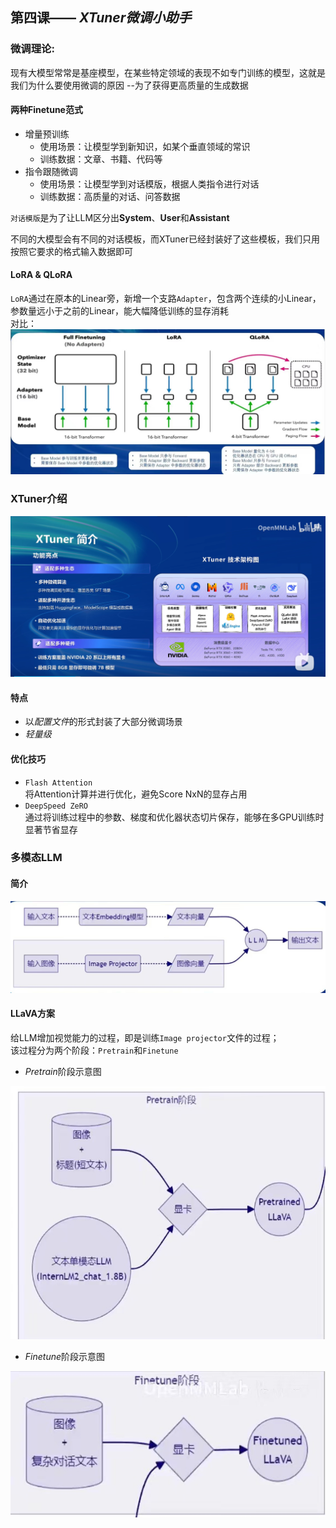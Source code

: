 ## 第四课—— *XTuner微调小助手*
### 微调理论:

现有大模型常常是基座模型，在某些特定领域的表现不如专门训练的模型，这就是我们为什么要使用微调的原因
--为了获得更高质量的生成数据

#### 两种Finetune范式
* 增量预训练
  * 使用场景：让模型学到新知识，如某个垂直领域的常识
  * 训练数据：文章、书籍、代码等
* 指令跟随微调
   * 使用场景：让模型学到对话模版，根据人类指令进行对话
   * 训练数据：高质量的对话、问答数据

  
`对话模版`是为了让LLM区分出**System**、**User**和**Assistant**

不同的大模型会有不同的对话模板，而XTuner已经封装好了这些模板，我们只用按照它要求的格式输入数据即可
#### LoRA & QLoRA
`LoRA`通过在原本的Linear旁，新增一个支路`Adapter`，包含两个连续的小Linear，参数量远小于之前的Linear，能大幅降低训练的显存消耗  
对比：  
![alt](images/对比.jpg)   

### XTuner介绍
![alt](images/xtuner.png)  

#### 特点
* 以*配置文件*的形式封装了大部分微调场景
* *轻量级*
#### 优化技巧
* `Flash Attention`  
将Attention计算并进行优化，避免Score NxN的显存占用
* `DeepSpeed ZeRO`  
通过将训练过程中的参数、梯度和优化器状态切片保存，能够在多GPU训练时显著节省显存
### 多模态LLM
#### 简介  
![alt](images/简介.jpg)  
#### LLaVA方案
给LLM增加视觉能力的过程，即是训练`Image projector`文件的过程；  
该过程分为两个阶段：`Pretrain`和`Finetune`
* *Pretrain*阶段示意图

![alt](images/P.jpg) 
* *Finetune*阶段示意图

![alt](images/F.jpg) 